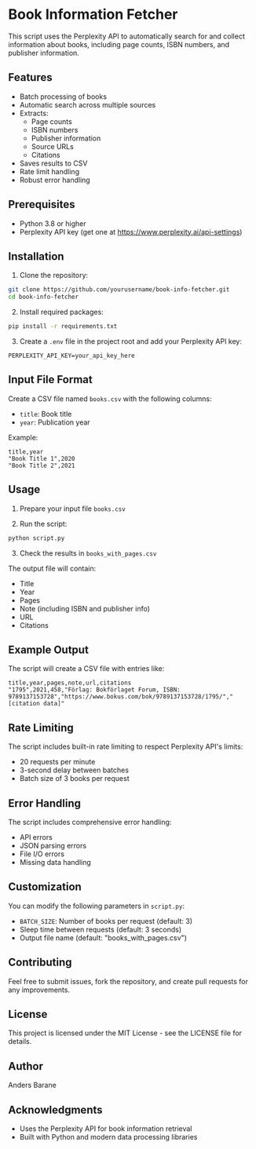 # Book Information Fetcher

This script uses the Perplexity API to automatically search for and collect information about books, including page counts, ISBN numbers, and publisher information.

## Features

- Batch processing of books
- Automatic search across multiple sources
- Extracts:
  - Page counts
  - ISBN numbers
  - Publisher information
  - Source URLs
  - Citations
- Saves results to CSV
- Rate limit handling
- Robust error handling

## Prerequisites

- Python 3.8 or higher
- Perplexity API key (get one at https://www.perplexity.ai/api-settings)

## Installation

1. Clone the repository:
```bash
git clone https://github.com/yourusername/book-info-fetcher.git
cd book-info-fetcher
```

2. Install required packages:
```bash
pip install -r requirements.txt
```

3. Create a `.env` file in the project root and add your Perplexity API key:
```
PERPLEXITY_API_KEY=your_api_key_here
```

## Input File Format

Create a CSV file named `books.csv` with the following columns:
- `title`: Book title
- `year`: Publication year

Example:
```csv
title,year
"Book Title 1",2020
"Book Title 2",2021
```

## Usage

1. Prepare your input file `books.csv`

2. Run the script:
```bash
python script.py
```

3. Check the results in `books_with_pages.csv`

The output file will contain:
- Title
- Year
- Pages
- Note (including ISBN and publisher info)
- URL
- Citations

## Example Output

The script will create a CSV file with entries like:
```csv
title,year,pages,note,url,citations
"1795",2021,458,"Förlag: Bokförlaget Forum, ISBN: 9789137153728","https://www.bokus.com/bok/9789137153728/1795/","[citation data]"
```

## Rate Limiting

The script includes built-in rate limiting to respect Perplexity API's limits:
- 20 requests per minute
- 3-second delay between batches
- Batch size of 3 books per request

## Error Handling

The script includes comprehensive error handling:
- API errors
- JSON parsing errors
- File I/O errors
- Missing data handling

## Customization

You can modify the following parameters in `script.py`:
- `BATCH_SIZE`: Number of books per request (default: 3)
- Sleep time between requests (default: 3 seconds)
- Output file name (default: "books_with_pages.csv")

## Contributing

Feel free to submit issues, fork the repository, and create pull requests for any improvements.

## License

This project is licensed under the MIT License - see the LICENSE file for details.

## Author

Anders Barane

## Acknowledgments

- Uses the Perplexity API for book information retrieval
- Built with Python and modern data processing libraries
